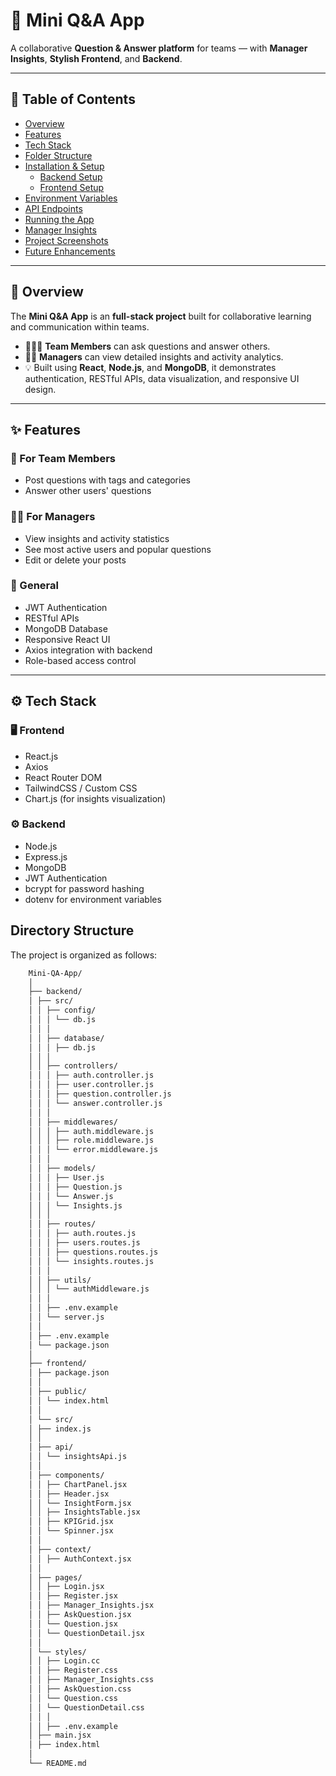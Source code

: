 # 🧠 Mini Q&A App

A collaborative **Question & Answer platform** for teams — with **Manager Insights**, **Stylish Frontend**, and **Backend**.

---

## 📘 Table of Contents
- [Overview](#-overview)
- [Features](#-features)
- [Tech Stack](#-tech-stack)
- [Folder Structure](#-folder-structure)
- [Installation & Setup](#-installation--setup)
  - [Backend Setup](#-backend-setup)
  - [Frontend Setup](#-frontend-setup)
- [Environment Variables](#-environment-variables)
- [API Endpoints](#-api-endpoints)
- [Running the App](#-running-the-app)
- [Manager Insights](#-manager-insights-dashboard)
- [Project Screenshots](#-project-screenshots)
- [Future Enhancements](#-future-enhancements)
---

## 🧩 Overview

The **Mini Q&A App** is an **full-stack project** built for collaborative learning and communication within teams.

- 🧑‍🤝‍🧑 **Team Members** can ask questions and answer others.
- 🧑‍💼 **Managers** can view detailed insights and activity analytics.
- 💡 Built using **React**, **Node.js**, and **MongoDB**, it demonstrates authentication, RESTful APIs, data visualization, and responsive UI design.

---

## ✨ Features

### 👤 For Team Members
- Post questions with tags and categories  
- Answer other users' questions    

### 🧑‍💼 For Managers
- View insights and activity statistics  
- See most active users and popular questions
- Edit or delete your posts 

### 💎 General
- JWT Authentication  
- RESTful APIs  
- MongoDB Database  
- Responsive React UI  
- Axios integration with backend  
- Role-based access control  

---

## ⚙️ Tech Stack

### 🖥 Frontend
- React.js  
- Axios  
- React Router DOM  
- TailwindCSS / Custom CSS  
- Chart.js (for insights visualization)

### ⚙️ Backend
- Node.js  
- Express.js  
- MongoDB   
- JWT Authentication  
- bcrypt for password hashing  
- dotenv for environment variables  

## Directory Structure

The project is organized as follows:

```bash
	Mini-QA-App/
	│
	├── backend/
	│ ├── src/
	│ │ ├── config/
	│ │ │ └── db.js
	│ │ │
	│ │ ├── database/
	│ │ │ ├── db.js
	│ │ │ 
	│ │ ├── controllers/
	│ │ │ ├── auth.controller.js
	│ │ │ ├── user.controller.js
	│ │ │ ├── question.controller.js
	│ │ │ └── answer.controller.js
	│ │ │
	│ │ ├── middlewares/
	│ │ │ ├── auth.middleware.js
	│ │ │ ├── role.middleware.js
	│ │ │ └── error.middleware.js
	│ │ │
	│ │ ├── models/
	│ │ │ ├── User.js
	│ │ │ ├── Question.js
	│ │ │ └── Answer.js
	│ │ │ └── Insights.js
	│ │ │
	│ │ ├── routes/
	│ │ │ ├── auth.routes.js
	│ │ │ ├── users.routes.js
	│ │ │ ├── questions.routes.js
	│ │ │ └── insights.routes.js
	│ │ │
	│ │ ├── utils/
	│ │ │ └── authMiddleware.js
	│ │ │
	│ │ ├── .env.example
	│ │ └── server.js
	│ │
	│ ├── .env.example
	│ └── package.json
	│
	├── frontend/
	│ ├── package.json
	│ │
	│ ├── public/
	│ │ └── index.html
	│ │
	│ └── src/
	│ ├── index.js
	│ │
	│ ├── api/
	│ │ └── insightsApi.js
	│ │
	│ ├── components/
	│ │ ├── ChartPanel.jsx
	│ │ ├── Header.jsx
	│ │ └── InsightForm.jsx
	│ │ ├── InsightsTable.jsx
	│ │ ├── KPIGrid.jsx
	│ │ └── Spinner.jsx
	│ │
	│ ├── context/
	│ │ ├── AuthContext.jsx
	│ │
	│ ├── pages/
	│ │ ├── Login.jsx
	│ │ ├── Register.jsx
	│ │ ├── Manager_Insights.jsx
	│ │ ├── AskQuestion.jsx
	│ │ └── Question.jsx
	│ │ └── QuestionDetail.jsx
	│ │
	│ └── styles/
	│ │ ├── Login.cc
	│ │ ├── Register.css
	│ │ ├── Manager_Insights.css
	│ │ ├── AskQuestion.css
	│ │ └── Question.css
	│ │ └── QuestionDetail.css
	│ │ │
	│ │ ├── .env.example
	│ ├── main.jsx
	│ ├── index.html
	│
	└── README.md
